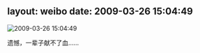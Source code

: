 layout: weibo
date: 2009-03-26 15:04:49
---
<meta name="referrer" content="no-referrer" />

<img src="/images/favicon.ico" style="float: left;"/>2009-03-26 15:04:49

遗憾，一辈子献不了血……

